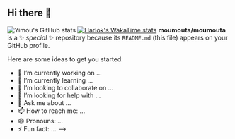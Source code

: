 ## Hi there 👋


![Yimou's GitHub stats](https://github-readme-stats.vercel.app/api?username=moumouta&show_icons=true&theme=transparent) 
[![Harlok's WakaTime stats](https://github-readme-stats.vercel.app/api/wakatime?username=moumouta)](https://github.com/anuraghazra/github-readme-stats)
**moumouta/moumouta** is a ✨ _special_ ✨ repository because its `README.md` (this file) appears on your GitHub profile.

Here are some ideas to get you started:

- 🔭 I’m currently working on ...
- 🌱 I’m currently learning ...
- 👯 I’m looking to collaborate on ...
- 🤔 I’m looking for help with ...
- 💬 Ask me about ...
- 📫 How to reach me: ...
- 😄 Pronouns: ...
- ⚡ Fun fact: ...
-->
